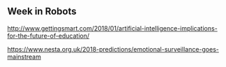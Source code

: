 ## Week in Robots

http://www.gettingsmart.com/2018/01/artificial-intelligence-implications-for-the-future-of-education/

https://www.nesta.org.uk/2018-predictions/emotional-surveillance-goes-mainstream


